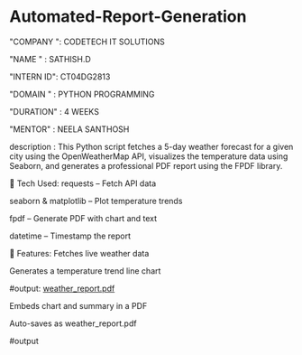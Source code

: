 # Automated-Report-Generation

"COMPANY ": CODETECH IT SOLUTIONS

"NAME " : SATHISH.D

"INTERN ID": CT04DG2813

"DOMAIN " : PYTHON PROGRAMMING

"DURATION" : 4 WEEKS

"MENTOR" : NEELA SANTHOSH

description :  This Python script fetches a 5-day weather forecast for a given city using the OpenWeatherMap API, visualizes the temperature data using Seaborn, and generates a professional PDF report using the FPDF library.

🔧 Tech Used:
requests – Fetch API data

seaborn & matplotlib – Plot temperature trends

fpdf – Generate PDF with chart and text

datetime – Timestamp the report

📄 Features:
Fetches live weather data

Generates a temperature trend line chart

#output:
[weather_report.pdf](https://github.com/user-attachments/files/21333213/weather_report.pdf)

Embeds chart and summary in a PDF

Auto-saves as weather_report.pdf

#output 
